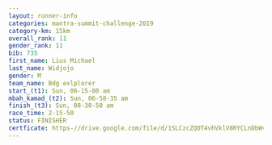 ```yaml
---
layout: runner-info 
categories: mantra-summit-challenge-2019 
category-km: 15km 
overall_rank: 11
gender_rank: 11
bib: 735
first_name: Lius Michael
last_name: Widjojo
gender: M
team_name: Bdg exlplorer
start_(t1): Sun, 06-15-00 am
mbah_kamad_(t2): Sun, 06-58-35 am
finish_(t3): Sun, 08-30-50 am
race_time: 2-15-50
status: FINISHER
certficate: https-//drive.google.com/file/d/1SLCzcZQOT4vhVklV8RYCLnDbWv8wITzn/view?usp=sharing
---
```

